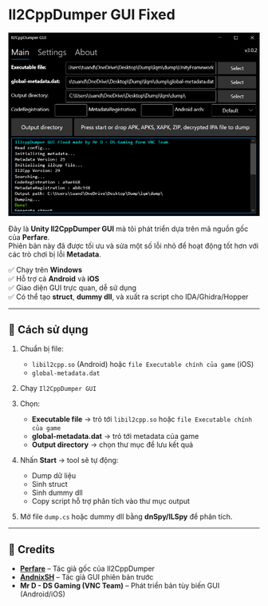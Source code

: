 # Il2CppDumper GUI Fixed

![Il2CppDumper GUI](Screenshot.png)  

Đây là **Unity Il2CppDumper GUI** mà tôi phát triển dựa trên mã nguồn gốc của **Perfare**.  
Phiên bản này đã được tối ưu và sửa một số lỗi nhỏ để hoạt động tốt hơn với các trò chơi bị lỗi **Metadata**.  

✅ Chạy trên **Windows**  
✅ Hỗ trợ cả **Android** và **iOS**  
✅ Giao diện GUI trực quan, dễ sử dụng  
✅ Có thể tạo **struct**, **dummy dll**, và xuất ra script cho IDA/Ghidra/Hopper   

---

## 🚀 Cách sử dụng  

1. Chuẩn bị file:  
   - `libil2cpp.so` (Android) hoặc `file Executable chính của game` (iOS)  
   - `global-metadata.dat`  

2. Chạy `Il2CppDumper GUI`  

3. Chọn:  
   - **Executable file** → trỏ tới `libil2cpp.so` hoặc `file Executable chính của game`  
   - **global-metadata.dat** → trỏ tới metadata của game  
   - **Output directory** → chọn thư mục để lưu kết quả  

4. Nhấn **Start** → tool sẽ tự động:  
   - Dump dữ liệu  
   - Sinh struct  
   - Sinh dummy dll  
   - Copy script hỗ trợ phân tích vào thư mục output  

5. Mở file `dump.cs` hoặc dummy dll bằng **dnSpy/ILSpy** để phân tích.  

---

## 🙏 Credits  

- **[Perfare](https://github.com/Perfare)** – Tác giả gốc của Il2CppDumper  
- **[AndnixSH](https://github.com/AndnixSH)** – Tác giả GUI phiên bản trước  
- **Mr D - DS Gaming (VNC Team)** – Phát triển bản tùy biến GUI (Android/iOS)